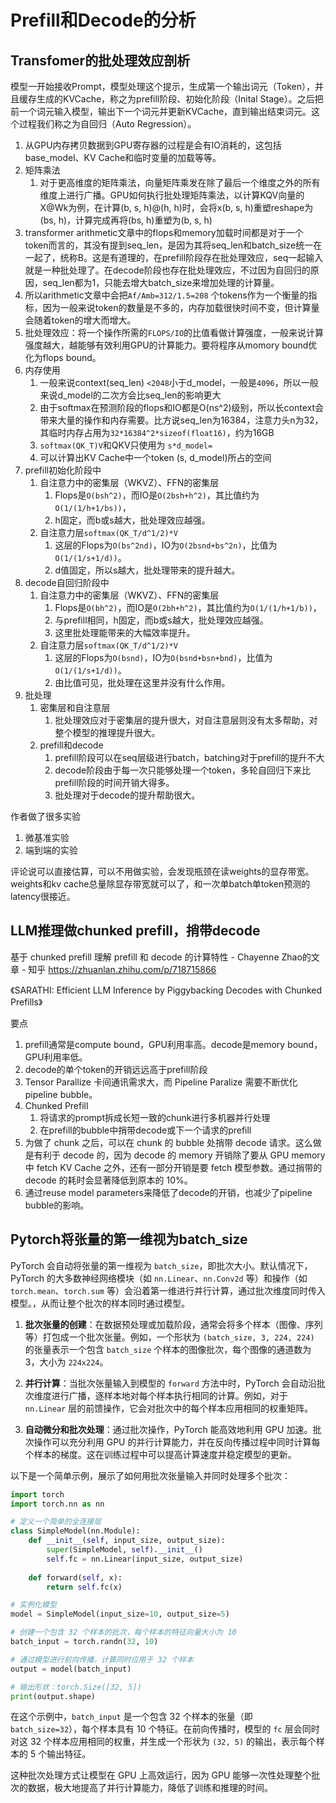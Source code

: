 # Prefill和Decode的分析

## Transfomer的批处理效应剖析

模型一开始接收Prompt，模型处理这个提示，生成第一个输出词元（Token），并且缓存生成的KVCache，称之为prefill阶段、初始化阶段（Inital Stage）。之后把前一个词元输入模型，输出下一个词元并更新KVCache，直到输出结束词元。这个过程我们称之为自回归（Auto Regression）。

1. 从GPU内存拷贝数据到GPU寄存器的过程是会有IO消耗的，这包括base_model、KV Cache和临时变量的加载等等。
2. 矩阵乘法
   1. 对于更高维度的矩阵乘法，向量矩阵乘发在除了最后一个维度之外的所有维度上进行广播。GPU如何执行批处理矩阵乘法，以计算KQV向量的X@Wk为例，在计算(b, s, h)@(h, h)时，会将x(b, s, h)重塑reshape为(bs, h)，计算完成再将(bs, h)重塑为(b, s, h)
3. transformer arithmetic文章中的flops和memory加载时间都是对于一个token而言的，其没有提到seq_len，是因为其将seq_len和batch_size统一在一起了，统称B。这是有道理的，在prefill阶段存在批处理效应，seq一起输入就是一种批处理了。在decode阶段也存在批处理效应，不过因为自回归的原因，seq_len都为1，只能去增大batch_size来增加处理的计算量。
4. 所以arithmetic文章中会把`Af/Amb=312/1.5=208` 个tokens作为一个衡量的指标，因为一般来说token的数量是不多的，内存加载很快时间不变，但计算量会随着token的增大而增大。
5. 批处理效应：将一个操作所需的`FLOPS/IO`的比值看做计算强度，一般来说计算强度越大，越能够有效利用GPU的计算能力。要将程序从momory bound优化为flops bound。
6. 内存使用
   1. 一般来说context(seq_len) `<2048`小于d_model，一般是`4096`，所以一般来说d_model的二次方会比seq_len的影响更大
   2. 由于softmax在预测阶段的flops和IO都是O(ns^2)级别，所以长context会带来大量的操作和内存需要。比方说seq_len为16384，注意力头n为32，其临时内存占用为`32*16384^2*sizeof(float16)`，约为16GB
   3. `softmax(QK_T)V`和QKV只使用为 `s*d_model=`
   4. 可以计算出KV Cache中一个token (s, d_model)所占的空间
7. prefill初始化阶段中
   1. 自注意力中的密集层（WKVZ）、FFN的密集层
      1. Flops是`O(bsh^2)`，而IO是`O(2bsh+h^2)`，其比值约为`O(1/(1/h+1/bs))`，
      2. h固定，而b或s越大，批处理效应越强。
   2. 自注意力层`softmax(QK_T/d^1/2)*V`
      1. 这层的Flops为`O(bs^2nd)`，IO为`O(2bsnd+bs^2n)`，比值为`O(1/(1/s+1/d))`。
      2. d值固定，所以s越大，批处理带来的提升越大。
8. decode自回归阶段中
   1. 自注意力中的密集层（WKVZ）、FFN的密集层
      1. Flops是`O(bh^2)`，而IO是`O(2bh+h^2)`，其比值约为`O(1/(1/h+1/b))`，
      2. 与prefill相同，h固定，而b或s越大，批处理效应越强。
      3. 这里批处理能带来的大幅效率提升。
   2. 自注意力层`softmax(QK_T/d^1/2)*V`
      1. 这层的Flops为`O(bsnd)`，IO为`O(bsnd+bsn+bnd)`，比值为`O(1/(1/s+1/d))`。
      2. 由比值可见，批处理在这里并没有什么作用。
9. 批处理
   1. 密集层和自注意层
      1. 批处理效应对于密集层的提升很大，对自注意层则没有太多帮助，对整个模型的推理提升很大。
   2. prefill和decode
      1. prefill阶段可以在seq层级进行batch，batching对于prefill的提升不大
      2. decode阶段由于每一次只能够处理一个token，多轮自回归下来比prefill阶段的时间开销大得多。
      3. 批处理对于decode的提升帮助很大。



作者做了很多实验

1. 微基准实验
2. 端到端的实验

评论说可以直接估算，可以不用做实验，会发现瓶颈在读weights的显存带宽。weights和kv cache总量除显存带宽就可以了，和一次单batch单token预测的latency很接近。

## LLM推理做chunked prefill，捎带decode

基于 chunked prefill 理解 prefill 和 decode 的计算特性 - Chayenne Zhao的文章 - 知乎
https://zhuanlan.zhihu.com/p/718715866

《SARATHI: Efficient LLM Inference by Piggybacking Decodes with Chunked Prefills》

要点

1. prefill通常是compute bound，GPU利用率高。decode是memory bound，GPU利用率低。
2. decode的单个token的开销远远高于prefill阶段
3. Tensor Parallize 卡间通讯需求大，而 Pipeline Paralize 需要不断优化 pipeline bubble。
4. Chunked Prefill
   1. 将请求的prompt拆成长短一致的chunk进行多机器并行处理
   2. 在prefill的bubble中捎带decode或下一个请求的prefill
5. 为做了 chunk 之后，可以在 chunk 的 bubble 处捎带 decode 请求。这么做是有利于 decode 的，因为 decode 的 memory 开销除了要从 GPU memory 中 fetch KV Cache 之外，还有一部分开销是要 fetch 模型参数。通过捎带的 decode 的耗时会显著降低到原本的 10%。
6. 通过reuse model parameters来降低了decode的开销，也减少了pipeline bubble的影响。



## Pytorch将张量的第一维视为batch_size

PyTorch 会自动将张量的第一维视为 `batch_size`，即批次大小。默认情况下，PyTorch 的大多数神经网络模块（如 `nn.Linear`、`nn.Conv2d` 等）和操作（如 `torch.mean`、`torch.sum` 等）会沿着第一维进行并行计算，通过批次维度同时传入模型。，从而让整个批次的样本同时通过模型。

1. **批次张量的创建**：在数据预处理或加载阶段，通常会将多个样本（图像、序列等）打包成一个批次张量。例如，一个形状为 `(batch_size, 3, 224, 224)` 的张量表示一个包含 `batch_size` 个样本的图像批次，每个图像的通道数为 3，大小为 `224x224`。

2. **并行计算**：当批次张量输入到模型的 `forward` 方法中时，PyTorch 会自动沿批次维度进行广播，逐样本地对每个样本执行相同的计算。例如，对于 `nn.Linear` 层的前馈操作，它会对批次中的每个样本应用相同的权重矩阵。

3. **自动微分和批次处理**：通过批次操作，PyTorch 能高效地利用 GPU 加速。批次操作可以充分利用 GPU 的并行计算能力，并在反向传播过程中同时计算每个样本的梯度。这在训练过程中可以提高计算速度并稳定模型的更新。

以下是一个简单示例，展示了如何用批次张量输入并同时处理多个批次：

```python
import torch
import torch.nn as nn

# 定义一个简单的全连接层
class SimpleModel(nn.Module):
    def __init__(self, input_size, output_size):
        super(SimpleModel, self).__init__()
        self.fc = nn.Linear(input_size, output_size)
    
    def forward(self, x):
        return self.fc(x)

# 实例化模型
model = SimpleModel(input_size=10, output_size=5)

# 创建一个包含 32 个样本的批次，每个样本的特征向量大小为 10
batch_input = torch.randn(32, 10)

# 通过模型进行前向传播，计算同时应用于 32 个样本
output = model(batch_input)

# 输出形状：torch.Size([32, 5])
print(output.shape)
```

在这个示例中，`batch_input` 是一个包含 32 个样本的张量（即 `batch_size=32`），每个样本具有 10 个特征。在前向传播时，模型的 `fc` 层会同时对这 32 个样本应用相同的权重，并生成一个形状为 `(32, 5)` 的输出，表示每个样本的 5 个输出特征。

这种批次处理方式让模型在 GPU 上高效运行，因为 GPU 能够一次性处理整个批次的数据，极大地提高了并行计算能力，降低了训练和推理的时间。
